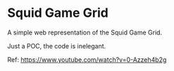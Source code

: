 # Squid Game Grid

A simple web representation of the Squid Game Grid.

Just a POC, the code is inelegant.

Ref: <https://www.youtube.com/watch?v=0-Azzeh4b2g>
